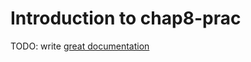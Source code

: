 # Introduction to chap8-prac

TODO: write [great documentation](http://jacobian.org/writing/what-to-write/)
